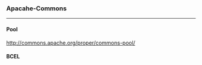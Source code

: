 ### Apacahe-Commons
---

#### Pool
http://commons.apache.org/proper/commons-pool/

#### BCEL

#### 

#### 

#### 

#### 

#### 

#### 

#### 

#### 

#### 

#### 

#### 

#### 

#### 

#### 

#### 

#### 

#### 

#### 

#### 

#### 

#### 

#### 

#### 


```
```


